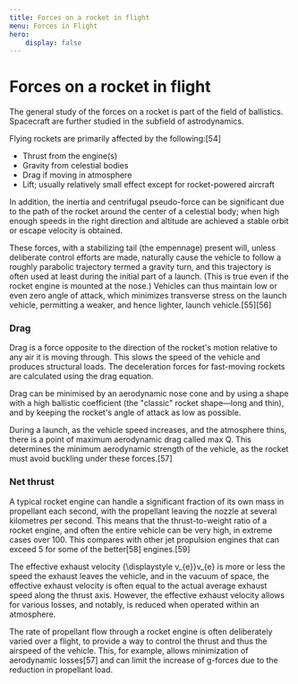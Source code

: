 ```yaml
---
title: Forces on a rocket in flight
menu: Forces in Flight
hero:
    display: false
---
```


# Forces on a rocket in flight

The general study of the forces on a rocket is part of the field of ballistics. Spacecraft are further studied in the subfield of astrodynamics.

Flying rockets are primarily affected by the following:[54]

* Thrust from the engine(s)
* Gravity from celestial bodies
* Drag if moving in atmosphere
* Lift; usually relatively small effect except for rocket-powered aircraft

In addition, the inertia and centrifugal pseudo-force can be significant due to the path of the rocket around the center of a celestial body; when high enough speeds in the right direction and altitude are achieved a stable orbit or escape velocity is obtained.

These forces, with a stabilizing tail (the empennage) present will, unless deliberate control efforts are made, naturally cause the vehicle to follow a roughly parabolic trajectory termed a gravity turn, and this trajectory is often used at least during the initial part of a launch. (This is true even if the rocket engine is mounted at the nose.) Vehicles can thus maintain low or even zero angle of attack, which minimizes transverse stress on the launch vehicle, permitting a weaker, and hence lighter, launch vehicle.[55][56]

### Drag

Drag is a force opposite to the direction of the rocket's motion relative to any air it is moving through. This slows the speed of the vehicle and produces structural loads. The deceleration forces for fast-moving rockets are calculated using the drag equation.

Drag can be minimised by an aerodynamic nose cone and by using a shape with a high ballistic coefficient (the "classic" rocket shape—long and thin), and by keeping the rocket's angle of attack as low as possible.

During a launch, as the vehicle speed increases, and the atmosphere thins, there is a point of maximum aerodynamic drag called max Q. This determines the minimum aerodynamic strength of the vehicle, as the rocket must avoid buckling under these forces.[57]

### Net thrust

A typical rocket engine can handle a significant fraction of its own mass in propellant each second, with the propellant leaving the nozzle at several kilometres per second. This means that the thrust-to-weight ratio of a rocket engine, and often the entire vehicle can be very high, in extreme cases over 100. This compares with other jet propulsion engines that can exceed 5 for some of the better[58] engines.[59]

The effective exhaust velocity {\displaystyle v_{e}}v_{e} is more or less the speed the exhaust leaves the vehicle, and in the vacuum of space, the effective exhaust velocity is often equal to the actual average exhaust speed along the thrust axis. However, the effective exhaust velocity allows for various losses, and notably, is reduced when operated within an atmosphere.

The rate of propellant flow through a rocket engine is often deliberately varied over a flight, to provide a way to control the thrust and thus the airspeed of the vehicle. This, for example, allows minimization of aerodynamic losses[57] and can limit the increase of g-forces due to the reduction in propellant load.

